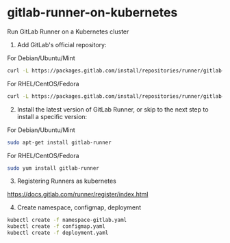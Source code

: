 # gitlab-runner-on-kubernetes
Run GitLab Runner on a Kubernetes cluster

1. Add GitLab's official repository:

For Debian/Ubuntu/Mint
```sh
curl -L https://packages.gitlab.com/install/repositories/runner/gitlab-runner/script.deb.sh | sudo bash
```
For RHEL/CentOS/Fedora
```sh
curl -L https://packages.gitlab.com/install/repositories/runner/gitlab-runner/script.rpm.sh | sudo bash
```

2. Install the latest version of GitLab Runner, or skip to the next step to install a specific version:

For Debian/Ubuntu/Mint
```sh
sudo apt-get install gitlab-runner
```

For RHEL/CentOS/Fedora
```sh
sudo yum install gitlab-runner
```
3. Registering Runners as kubernetes

https://docs.gitlab.com/runner/register/index.html

4. Create namespace, configmap, deployment
```sh
kubectl create -f namespace-gitlab.yaml
kubectl create -f configmap.yaml
kubectl create -f deployment.yaml
```
